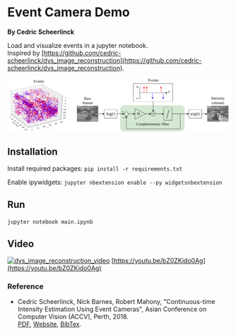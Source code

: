 # Event Camera Demo
**By Cedric Scheerlinck**

Load and visualize events in a jupyter notebook.  
Inspired by [https://github.com/cedric-scheerlinck/dvs_image_reconstruction](https://github.com/cedric-scheerlinck/dvs_image_reconstruction).

![filter_pic](images/teaser.png)

## Installation
Install required packages:
```pip install -r requirements.txt```

Enable ipywidgets:
```jupyter nbextension enable --py widgetsnbextension```

## Run
```jupyter notebook main.ipynb```

## Video
[![dvs_image_reconstruction_video](images/thumbnail_combined.png)](https://youtu.be/bZ0ZKido0Ag)
[https://youtu.be/bZ0ZKido0Ag](https://youtu.be/bZ0ZKido0Ag)

### Reference
* Cedric Scheerlinck, Nick Barnes, Robert Mahony, "Continuous-time Intensity Estimation Using Event Cameras", Asian Conference on Computer Vision (ACCV), Perth, 2018.  
[PDF](https://cedric-scheerlinck.github.io/files/2018_scheerlinck_continuous-time_intensity_estimation.pdf), [Website](https://cedric-scheerlinck.github.io/continuous-time-intensity-estimation), [BibTex](https://cedric-scheerlinck.github.io/files/2018_accv_continuous_bibtex.txt).
